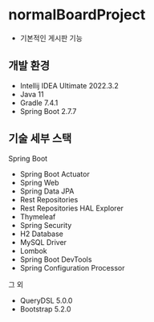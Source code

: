 # normalBoardProject

- 기본적인 게시판 기능

## 개발 환경

* Intellij IDEA Ultimate 2022.3.2
* Java 11
* Gradle 7.4.1
* Spring Boot 2.7.7

## 기술 세부 스택

Spring Boot

* Spring Boot Actuator
* Spring Web
* Spring Data JPA
* Rest Repositories
* Rest Repositories HAL Explorer
* Thymeleaf
* Spring Security
* H2 Database
* MySQL Driver
* Lombok
* Spring Boot DevTools
* Spring Configuration Processor

그 외

* QueryDSL 5.0.0
* Bootstrap 5.2.0

